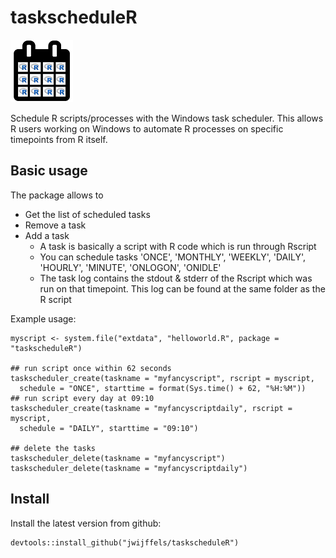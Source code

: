 taskscheduleR
=========

![taskscheduleR](inst/img/taskscheduleR-logo.png) 

Schedule R scripts/processes with the Windows task scheduler. This allows R users working on Windows to automate R processes on specific timepoints from R itself.


Basic usage
-----------

The package allows to 
* Get the list of scheduled tasks
* Remove a task
* Add a task
  + A task is basically a script with R code which is run through Rscript
  + You can schedule tasks 'ONCE', 'MONTHLY', 'WEEKLY', 'DAILY', 'HOURLY', 'MINUTE', 'ONLOGON', 'ONIDLE'
  + The task log contains the stdout & stderr of the Rscript which was run on that timepoint. This log can be found at the same folder as the R script

Example usage:

```
myscript <- system.file("extdata", "helloworld.R", package = "taskscheduleR")

## run script once within 62 seconds
taskscheduler_create(taskname = "myfancyscript", rscript = myscript, 
  schedule = "ONCE", starttime = format(Sys.time() + 62, "%H:%M"))
## run script every day at 09:10
taskscheduler_create(taskname = "myfancyscriptdaily", rscript = myscript, 
  schedule = "DAILY", starttime = "09:10")

## delete the tasks
taskscheduler_delete(taskname = "myfancyscript")
taskscheduler_delete(taskname = "myfancyscriptdaily")
```


Install
-----------

Install the latest version from github:
```
devtools::install_github("jwijffels/taskscheduleR")
```
